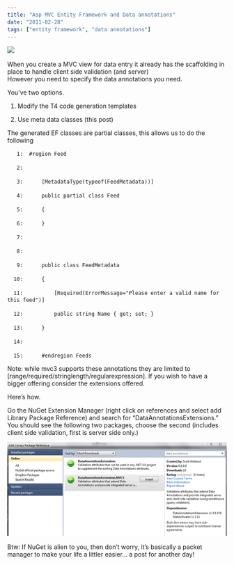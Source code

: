 ```yaml
---
title: "Asp MVC Entity Framework and Data annotations"
date: "2011-02-28"
tags: ["entity framework", "data annotations"]
---
```


![](/images//blog/image.axd?picture=image_thumb_30.png)

When you create a MVC view for data entry it already has the scaffolding in place to handle client side validation (and server)   
However you need to specify the data annotations you need.

You’ve two options.

1) Modify the T4 code generation templates

2) Use meta data classes (this post)

The generated EF classes are partial classes, this allows us to do the following

       1:  #region Feed

       2:   

       3:      [MetadataType(typeof(FeedMetadata))]

       4:      public partial class Feed

       5:      {

       6:      }

       7:   

       8:   

       9:      public class FeedMetadata

      10:      {

      11:          [Required(ErrorMessage="Please enter a valid name for this feed")]

      12:          public string Name { get; set; }

      13:      }

      14:   

      15:      #endregion Feeds

Note: while mvc3 supports these annotations they are limited to [range/required/stringlength/regularexpression]. If you wish to have a bigger offering consider the extensions offered.

Here’s how.

Go the NuGet Extension Manager (right click on references and select add Library Package Reference) and search for “DataAnnotationsExtensions.” You should see the following two packages, choose the second (includes client side validation, first is server side only.)

![](/images/image_1642CC06.png)

Btw: If NuGet is alien to you, then don’t worry, it’s basically a packet manager to make your life a littler easier… a post for another day!
